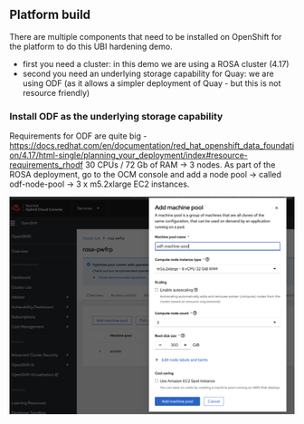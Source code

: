 ## Platform build

There are multiple components that need to be installed on OpenShift for the platform to do this UBI hardening demo.

 - first you need a cluster: in this demo we are using a ROSA cluster (4.17)
 - second you need an underlying storage capability for Quay: we are using ODF (as it allows a simpler deployment of Quay - but this is not resource friendly)

### Install ODF as the underlying storage capability

Requirements for ODF are quite big - https://docs.redhat.com/en/documentation/red_hat_openshift_data_foundation/4.17/html-single/planning_your_deployment/index#resource-requirements_rhodf
30 CPUs / 72 Gb of RAM -> 3 nodes.
As part of the ROSA deployment, go to the OCM console and add a node pool -> called odf-node-pool -> 3 x m5.2xlarge EC2 instances.

![Browswer](https://github.com/SimonDelord/UBI-Security/blob/main/platform-build/images/odf-node-pool.png)
